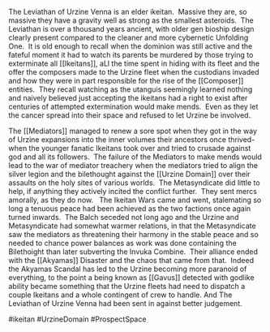 The Leviathan of Urzine Venna is an elder ikeitan.  Massive they are, so massive they have a gravity well as strong as the smallest asteroids.  The Leviathan is over a thousand years ancient, with older gen bioship design clearly present compared to the cleaner and more cybernetic Unfolding One.  It is old enough to recall when the dominion was still active and the fateful moment it had to watch its parents be murdered by those trying to exterminate all [[Ikeitans]], aLl the time spent in hiding with its fleet and the offer the composers made to the Urzine fleet when the custodians invaded and how they were in part responsible for the rise of the [[Composer]] entities.  They recall watching as the utanguis seemingly learned nothing and naively believed just accepting the ikeitans had a right to exist after centuries of attempted extermination would make mends.  Even as they let the cancer spread into their space and refused to let Urzine be involved.  

The [[Mediators]] managed to renew a sore spot when they got in the way of Urzine expansions into the inner volumes their ancestors once thrived- when the younger fanatic Ikeitans took over and tried to crusade against god and all its followers.  The failure of the Mediators to make mends would lead to the war of mediator treachery when the mediators tried to align the silver legion and the bilethought against the [[Urzine Domain]] over their assaults on the holy sites of various worlds.  The Metasyndicate did little to help, if anything they actively incited the conflict further.  They sent mercs amorally, as they do now.   The Ikeitan Wars came and went, stalemating so long a tenuous peace had been achieved as the two factions once again turned inwards.  The Balch seceded not long ago and the Urzine and Metasyndicate had somewhat warmer relations, in that the Metasyndicate saw the mediators as threatening their harmony in the stable peace and so needed to chance power balances as work was done containing the Bilethoight than later subverting the Invuka Combine.  Their alliance ended with the [[Akyamas]] Disaster and the chaos that came from that.  Indeed the Akyamas Scandal has led to the Urzine becoming more paranoid of everything, to the point a being known as [[Gavus]] detected with godlike ability became something that the Urzine fleets had need to dispatch a couple Ikeitans and a whole contingent of crew to handle.  And The Leviathan of Urzine Venna had been sent in against better judgement.

#ikeitan 
#UrzineDomain 
#ProspectSpace 